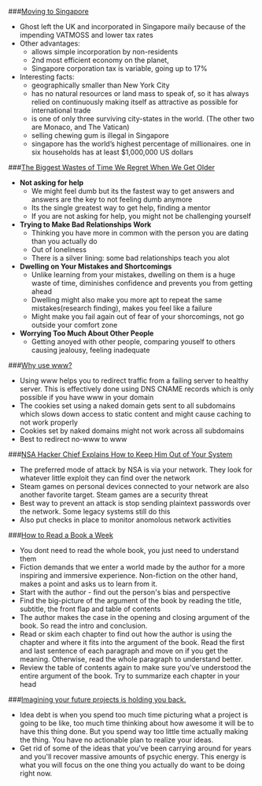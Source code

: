 ###[Moving to Singapore](https://blog.ghost.org/moving-to-singapore/)
- Ghost left the UK and incorporated in Singapore maily because of the impending VATMOSS and lower tax rates
- Other advantages:
  - allows simple incorporation by non-residents 
  - 2nd most efficient economy on the planet, 
  - Singapore corporation tax is variable, going up to 17% 
- Interesting facts:
  - geographically smaller than New York City
  - has no natural resources or land mass to speak of, so it has always relied on continuously making itself as attractive as possible for international trade 
  - is one of only three surviving city-states in the world. (The other two are Monaco, and The Vatican) 
  - selling chewing gum is illegal in Singapore 
  - singapore has the world’s highest percentage of millionaires. one in six households has at least $1,000,000 US dollars 

###[The Biggest Wastes of Time We Regret When We Get Older](http://lifehacker.com/the-biggest-wastes-of-time-we-regret-when-we-get-older-1755526646)
- **Not asking for help**
  - We might feel dumb but its the fastest way to get answers and answers are the key to not feeling dumb anymore
  - Its the single greatest way to get help, finding a mentor
  - If you are not asking for help, you might not be challenging yourself
- **Trying to Make Bad Relationships Work**
  - Thinking you have more in common with the person you are dating than you actually do
  - Out of loneliness
  - There is a silver lining: some bad relationships teach you alot
- **Dwelling on Your Mistakes and Shortcomings**
  - Unlike learning from your mistakes, dwelling on them is a huge waste of time, diminishes confidence and prevents you from getting ahead
  - Dwelling might also make you more apt to repeat the same mistakes(research finding), makes you feel like a failure
  - Might make you fail again out of fear of your shorcomings, not go outside your comfort zone
- **Worrying Too Much About Other People**
  - Getting anoyed with other people, comparing youself to others causing jealousy, feeling inadequate

###[Why use www?](http://www.yes-www.org/why-use-www/)
- Using www helps you to redirect traffic from a failing server to healthy server. This is effectively done using DNS CNAME records which is only possible if you have www in your domain
- The cookies set using a naked domain gets sent to all subdomains which slows down access to static content and might cause caching to not work properly
- Cookies set by naked domains might not work across all subdomains
- Best to redirect no-www to www

###[NSA Hacker Chief Explains How to Keep Him Out of Your System](http://www.wired.com/2016/01/nsa-hacker-chief-explains-how-to-keep-him-out-of-your-system/)
- The preferred mode of attack by NSA is via your network. They look for whatever little exploit they can find over the network
- Steam games on personal devices connected to your network are also another favorite target. Steam games are a security threat
- Best way to prevent an attack is stop sending plaintext passwords over the network. Some legacy systems still do this
- Also put checks in place to monitor anomolous network activities

###[How to Read a Book a Week](https://hbr.org/2016/02/how-to-read-a-book-a-week)
- You dont need to read the whole book, you just need to understand them
- Fiction demands that we enter a world made by the author for a more inspiring and immersive experience. Non-fiction on the other hand, makes a point and asks us to learn from it.
- Start with the author - find out the person's bias and perspective
- Find the big-picture of the argument of the book by reading the title, subtitle, the front flap and table of contents
- The author makes the case in the opening and closing argument of the book. So read the intro and conclusion.
- Read or skim each chapter to find out how the author is using the chapter and where it fits into the argument of the book. Read the first and last sentence of each paragraph and move on if you get the meaning. Otherwise, read the whole paragraph to understand better.
- Review the table of contents again to make sure you've understood the entire argument of the book. Try to summarize each chapter in your head

###[Imagining your future projects is holding you back.](http://jessicaabel.com/2016/01/27/idea-debt/)
- Idea debt is when you spend too much time picturing what a project is going to be like, too much time thinking about how awesome it will be to have this thing done. But you spend way too little time actually making the thing. You have no actionable plan to realize your ideas.
- Get rid of some of the ideas that you've been carrying around for years and you'll recover massive amounts of psychic energy. This energy is what you will focus on the one thing you actually do want to be doing right now.
